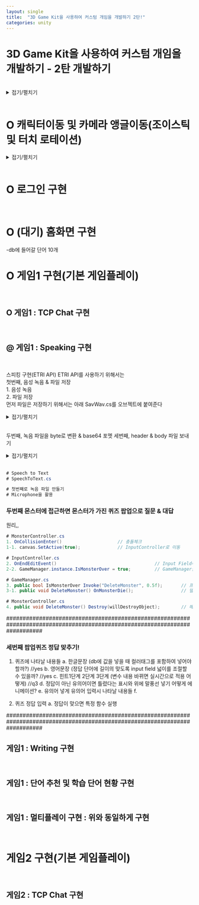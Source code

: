 ```yaml
---
layout: single
title:  "3D Game Kit을 사용하여 커스텀 개임을 개발하기 2탄!"
categories: unity
---
```



# 3D Game Kit을 사용하여 커스텀 개임을 개발하기 - 2탄 개발하기
<br>

<details>
<summary>접기/펼치기</summary>

#### 유니티 버전 : 2021.3.12f1 : 1년 전 중 가장 최신
<br>

##### 1) Package 설치:
- X https://github.com/febucci/unitypackage-custom-hierarchy : Custom Hierarchy for Unity(설치불가)
- O 3D Game Kit 
<br>

##### 2) 프로젝트 파일 설정
- O 안드로이드 변경 & 패키지 설치(Post Processing, Joystick Pack, Standard Assets)
<br>

##### 3) Layout 설정: 
- PJH.wlt 파일 사용
<br>
  
</details>
<br>
  
           
# O 캐릭터이동 및 카메라 앵글이동(조이스틱 및 터치 로테이션)
<details>
<summary>접기/펼치기</summary>

#### 1. 카메라 앵글이동 : https://www.youtube.com/watch?v=bk19NYT_ZIY&ab_channel=SahaniStudio 참조
##### 1) 기존 카메라 앵글이동 끄기
<details>
<summary>StartUI.cs</summary>

```cs
# Assets/3DGamekit/Scripts/Game/UI/StartUI.cs

        void Start()
        {
            if (!alwaysDisplayMouse)
            {
                // 원래
                //Cursor.lockState = CursorLockMode.Locked;
                //Cursor.visible = false;
                Cursor.lockState = CursorLockMode.None;
                Cursor.visible = true;
            }
            ...
```
</details>
<br>
     
##### 2-1) 터치할 영역 설정 : 패널에서
- Hierachy > Canvas > Panel > RectTransform 화면 반으로 설정
- Panel > TouchField.cs 컴포넌트 추가
<details>
<summary>TouchField.cs</summary>

```cs
# TouchField.cs

using UnityEngine.EventSystems;
using UnityEngine;

public class TouchField : MonoBehaviour, IPointerDownHandler, IPointerUpHandler
{
    [HideInInspector]
    public Vector2 TouchDist;
    [HideInInspector]
    public Vector2 PointerOld;
    [HideInInspector]
    protected int PointerId;
    [HideInInspector]
    public bool Pressed;

    // Use this for initialization
    void Start()
    {

    }

    // Update is called once per frame
    void Update()
    {
        if (Pressed)
        {
            if (PointerId >= 0 && PointerId < Input.touches.Length)
            {
                TouchDist = Input.touches[PointerId].position - PointerOld;
                PointerOld = Input.touches[PointerId].position;
            }
            else
            {
                TouchDist = new Vector2(Input.mousePosition.x, Input.mousePosition.y) - PointerOld;
                PointerOld = Input.mousePosition;
            }
        }
        else
        {
            TouchDist = new Vector2();
        }
    }

    public void OnPointerDown(PointerEventData eventData)
    {
        Pressed = true;
        PointerId = eventData.pointerId;
        PointerOld = eventData.position;
    }


    public void OnPointerUp(PointerEventData eventData)
    {
        Pressed = false;
    }

}
``` 
</details>
<br>
    
##### 2-2) 터치할 영역 설정 : 씨네머신에서
- Hierachy > CameraRig > KeyboardAndMouseFreeLookRig > CineTouch.cs 추가
- Hierachy > CameraRig > KeyboardAndMouseFreeLookRig > CinemachineFreeLook > Y Axis & X Axis > Input Axis Name > 지워 비우기
<details>
<summary>CineTouch.cs</summary>

```cs
# CineTouch.cs

using UnityEngine;
using Cinemachine;

public class CineTouch : MonoBehaviour
{
    [SerializeField] CinemachineFreeLook cineCam;
    [SerializeField] TouchField touchField;
    [SerializeField] float SenstivityX = 2f;
    [SerializeField] float SenstivityY = 2f;

    // Start is called before the first frame update
    void Start()
    {

    }

    // Update is called once per frame
    void Update()
    {
        cineCam.m_XAxis.Value += touchField.TouchDist.x * 200 * SenstivityX * Time.deltaTime;
        cineCam.m_YAxis.Value += touchField.TouchDist.y * SenstivityY * Time.deltaTime;
    }
}
``` 
</details>
<br>

#### 2. 캐릭터 이동
##### 1) 이동 조이스틱 : https://www.youtube.com/watch?v=GGqwMGZiwCg&ab_channel=%EA%B3%A8%EB%93%9C%EB%A9%94%ED%83%88 참조
<details>
<summary>PlayerInput.cs</summary>

```cs
# Assets/3DGamekit/Scripts/Game/Player/PlayerInput.cs
  
using UnityStandardAssets.CrossPlatformInput;

    public VariableJoystick vJoyMovement;

    void Update()
    {
      m_Movement.Set(vJoyMovement.Horizontal, vJoyMovement.Vertical);
      ...
      m_Jump = CrossPlatformInputManager.GetButton("Jump");
      ...
      if (CrossPlatformInputManager.GetButtonDown("Fire1"))
      ...
``` 
</details>
<br>
  
##### 2) 점프 및 공격 버튼 : https://www.youtube.com/watch?v=SOL0ABaLwAE&t=266s&ab_channel=SahaniStudio 참조
<br>

</details>
<br>
  

# O 로그인 구현
<br>

# O (대기) 홈화면 구현
  -db에 들어갈 단어 10개
<br>
  
# O 게임1 구현(기본 게임플레이)
<br>

## O 게임1 : TCP Chat 구현
<br>

## @ 게임1 : Speaking 구현
<br>
  
  스피킹 구현(ETRI API)
  ETRI API를 사용하기 위해서는  
  첫번째, 음성 녹음 & 파일 저장  
    1. 음성 녹음  
    2. 파일 저장  
  먼저 파일은 저장하기 위해서는 아래 SavWav.cs를 오브젝트에 붙여준다
<details>
<summary>접기/펼치기</summary>
  
```cs
# SavWav.cs
using System.Collections;
using System.Collections.Generic;
using UnityEngine;
using System;
using System.IO;
using System.Collections.Generic;

public static class SavWav
{

	const int HEADER_SIZE = 44;

    public static bool Save(string filename, AudioClip clip, bool makeClipShort = true)
    {
        if (!filename.ToLower().EndsWith(".wav"))
        {
            filename += ".wav";
        }

        var filepath = Path.Combine(Application.dataPath, filename);


        Debug.Log(filepath);

        // Make sure directory exists if user is saving to sub dir.
        Directory.CreateDirectory(Path.GetDirectoryName(filepath));

        if (makeClipShort)
        {
            clip = TrimSilence(clip, 0);
        }

        using (var fileStream = CreateEmpty(filepath))
        {
            ConvertAndWrite(fileStream, clip);

            WriteHeader(fileStream, clip);
        }

        return true; // TODO: return false if there's a failure saving the file
    }

	public static AudioClip TrimSilence(AudioClip clip, float min)
	{
		var samples = new float[clip.samples];

		clip.GetData(samples, 0);

		return TrimSilence(new List<float>(samples), min, clip.channels, clip.frequency);
	}

	public static AudioClip TrimSilence(List<float> samples, float min, int channels, int hz)
	{
		return TrimSilence(samples, min, channels, hz, false, false);
	}

	public static AudioClip TrimSilence(List<float> samples, float min, int channels, int hz, bool _3D, bool stream)
	{
		int i;

		for (i = 0; i < samples.Count; i++)
		{
			if (Mathf.Abs(samples[i]) > min)
			{
				break;
			}
		}

		samples.RemoveRange(0, i);

		for (i = samples.Count - 1; i > 0; i--)
		{
			if (Mathf.Abs(samples[i]) > min)
			{
				break;
			}
		}

		samples.RemoveRange(i, samples.Count - i);

		var clip = AudioClip.Create("TempClip", samples.Count, channels, hz, _3D, stream);

		clip.SetData(samples.ToArray(), 0);

		return clip;
	}

	static FileStream CreateEmpty(string filepath)
	{
		var fileStream = new FileStream(filepath, FileMode.Create);
		byte emptyByte = new byte();

		for (int i = 0; i < HEADER_SIZE; i++) //preparing the header
		{
			fileStream.WriteByte(emptyByte);
		}

		return fileStream;
	}

	static void ConvertAndWrite(FileStream fileStream, AudioClip clip)
	{

		var samples = new float[clip.samples];

		clip.GetData(samples, 0);

		Int16[] intData = new Int16[samples.Length];
		//converting in 2 float[] steps to Int16[], //then Int16[] to Byte[]

		Byte[] bytesData = new Byte[samples.Length * 2];
		//bytesData array is twice the size of
		//dataSource array because a float converted in Int16 is 2 bytes.

		int rescaleFactor = 32767; //to convert float to Int16

		for (int i = 0; i < samples.Length; i++)
		{
			intData[i] = (short)(samples[i] * rescaleFactor);
			Byte[] byteArr = new Byte[2];
			byteArr = BitConverter.GetBytes(intData[i]);
			byteArr.CopyTo(bytesData, i * 2);
		}

		fileStream.Write(bytesData, 0, bytesData.Length);
	}

	static void WriteHeader(FileStream fileStream, AudioClip clip)
	{

		var hz = clip.frequency;
		var channels = clip.channels;
		var samples = clip.samples;

		fileStream.Seek(0, SeekOrigin.Begin);

		Byte[] riff = System.Text.Encoding.UTF8.GetBytes("RIFF");
		fileStream.Write(riff, 0, 4);

		Byte[] chunkSize = BitConverter.GetBytes(fileStream.Length - 8);
		fileStream.Write(chunkSize, 0, 4);

		Byte[] wave = System.Text.Encoding.UTF8.GetBytes("WAVE");
		fileStream.Write(wave, 0, 4);

		Byte[] fmt = System.Text.Encoding.UTF8.GetBytes("fmt ");
		fileStream.Write(fmt, 0, 4);

		Byte[] subChunk1 = BitConverter.GetBytes(16);
		fileStream.Write(subChunk1, 0, 4);

		UInt16 two = 2;
		UInt16 one = 1;

		Byte[] audioFormat = BitConverter.GetBytes(one);
		fileStream.Write(audioFormat, 0, 2);

		Byte[] numChannels = BitConverter.GetBytes(channels);
		fileStream.Write(numChannels, 0, 2);

		Byte[] sampleRate = BitConverter.GetBytes(hz);
		fileStream.Write(sampleRate, 0, 4);

		Byte[] byteRate = BitConverter.GetBytes(hz * channels * 2); // sampleRate * bytesPerSample*number of channels, here 44100*2*2
		fileStream.Write(byteRate, 0, 4);

		UInt16 blockAlign = (ushort)(channels * 2);
		fileStream.Write(BitConverter.GetBytes(blockAlign), 0, 2);

		UInt16 bps = 16;
		Byte[] bitsPerSample = BitConverter.GetBytes(bps);
		fileStream.Write(bitsPerSample, 0, 2);

		Byte[] datastring = System.Text.Encoding.UTF8.GetBytes("data");
		fileStream.Write(datastring, 0, 4);

		Byte[] subChunk2 = BitConverter.GetBytes(samples * channels * 2);
		fileStream.Write(subChunk2, 0, 4);
	}
}
```
</details>
<br>
  
  두번째, 녹음 파일을 byte로 변환 & base64 포멧
  세번째, header & body 파일 보내기
  
<details>
<summary>접기/펼치기</summary>
  
  ```cs
using Newtonsoft.Json;
using System;
using System.Collections;
using System.Collections.Generic;
using UnityEngine;
using UnityEngine.Networking;


public class BodyData
{
    public Dictionary<string, string> argument;

    public BodyData(Dictionary<string, string> argument)
    {
        this.argument = argument;
    }
}
public class PostJsonToServer : MonoBehaviour
{
    string url = "http://aiopen.etri.re.kr:8000/WiseASR/Recognition";

    void Start()
    {
        Dictionary<string, string> bodyDick = new Dictionary<string, string>
        {
            { "language_code", "english" },
            { "audio", "" }
        };

        BodyData dataObject = new BodyData(bodyDick);

        //string json = JsonUtility.ToJson(bodyDick);
        string json = JsonConvert.SerializeObject(dataObject);

        StartCoroutine(Upload(url, json));
    }
    

    IEnumerator Upload(string URL, string json)
    {
        // 1.POST할 파일 form만들기


        // 2.POST하기 (Server에서 result 생성하고 보내줌)
        using (UnityWebRequest www = UnityWebRequest.Post(URL, json))
        {
            byte[] jsonToSend = new System.Text.UTF8Encoding().GetBytes(json);
            www.uploadHandler = new UploadHandlerRaw(jsonToSend);
            www.downloadHandler = (DownloadHandler)new DownloadHandlerBuffer();
            www.SetRequestHeader("Content-Type", "application/json");
            www.SetRequestHeader("Authorization", "e0caa335-d7cb-4099-b054-9125c197911c");

            yield return www.SendWebRequest();
            // 3.request 후 response 받기
            var jsonResponse = www.downloadHandler.text;  //request 후 response 받기
            Debug.Log("response is ... " + jsonResponse);
        }
    }
}

  ```
</details>
<br>
  
  
  ```cs
  # Speech to Text
  # SpeechToText.cs
  
  # 첫번째로 녹음 파일 만들기
  # Microphone을 활용
  
  ```
  
  
  ### 두번째 몬스터에 접근하면 몬스터가 가진 퀴즈 팝업으로 질문 & 대답
  
  원리,,
  ```cs
  # MonsterController.cs
  1. OnCollisionEnter()                     // 충돌체크
  1-1. canvas.SetActive(true);              // InputController로 이동
  
  # InputController.cs
  2. OnEndEditEvent()                                     // Input Field에 입력값 받아와서 정답 체크
  2-2. GameManager.instance.IsMonsterOver = true;         // GameManager을 통해서 MonsterController 이동 하여 파괴 준비
  
  # GameManager.cs
  3. public bool IsMonsterOver Invoke("DeleteMonster", 0.5f);       // 프로퍼티로 델리게이트 소환
  3-1. public void DeleteMonster() OnMonsterDie();                  // 델리게이트로 다른 스크립트 함수 실행
  
  # MonsterController.cs
  4. public void DeleteMonster() Destroy(willDestroyObject);        // 해당 몬스터 파괴

  ```
  ###########################################################################################################################
  ### 세번째 팝업퀴즈 정답 맞추기!
  1. 퀴즈에 나타날 내용들
    a. 한글문장 (db에 값을 넣을 때 컬러태그를<color> 포함하여 넣어야할까?)             //yes
    b. 영어문장 (정답 단어에 길이의 맞도록 input field 넓이를 조절할 수 있을까?        //yes
    c. 힌트1단계 2단계 3단계 (변수 내용 바뀌면 실시간으로 적용 어떻게)                 //q3 
    d. 정답이 아닌 유의어이면 틀렸다는 표시와 위에 말풍선 넣기 어떻게 에니메이션?
    e. 유의어 넣게 유의어 입력시 나타날 내용들
    f. 
  
  2. 퀴즈 정답 입력
    a. 정답이 맞으면 특정 함수 실행                                       
  
  
  
  ###########################################################################################################################
## 게임1 : Writing 구현
<br>

## 게임1 : 단어 추천 및 학습 단어 현황 구현
<br>
  
## 게임1 : 멀티플레이 구현 : 위와 동일하게 구현
<br>

# 게임2 구현(기본 게임플레이)
<br>
  
## 게임2 : TCP Chat 구현
<br>

